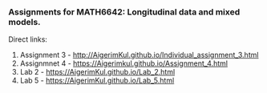 ### Assignments for MATH6642: Longitudinal data and mixed models. 
Direct links:

1. Assignment 3 - http://AigerimKul.github.io/Individual_assignment_3.html
2. Assignmnet 4 - https://Aigerimkul.github.io/Assignment_4.html
3. Lab 2 - https://AigerimKul.github.io/Lab_2.html
4. Lab 5 - https://AigerimKul.github.io/Lab_5.html
